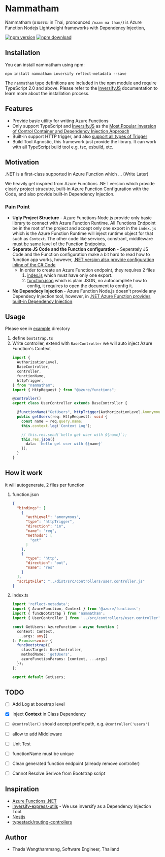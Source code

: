 # Nammatham
Nammatham (นามธรรม in Thai, pronounced `/naam ma tham/`) is Azure Function Nodejs Lightweight frameworks with Dependency Injection, 

[![npm version](https://img.shields.io/npm/v/nammatham)](https://www.npmjs.com/package/nammatham) [![npm download](https://img.shields.io/npm/dt/nammatham)](https://www.npmjs.com/package/nammatham)

## Installation
You can install nammatham using npm:

```
npm install nammatham inversify reflect-metadata --save
```

The `nammatham` type definitions are included in the npm module and require TypeScript 2.0 and above. Please refer to the [InversifyJS](https://github.com/inversify/InversifyJS#-installation) documentation to learn more about the installation process.

## Features
- Provide basic utility for writing Azure Functions
- Only support TypeScript and [InversifyJS](https://github.com/inversify/Inversify) as the [Most Popular Inversion of Control Container and Dependency Injection Approach](https://npmtrends.com/awilix-vs-bottlejs-vs-inversify-vs-node-dependency-injection-vs-tsyringe-vs-typedi-vs-typescript-ioc) 
- Built-in support HTTP trigger, and also [support all types of Trigger](docs/define-azure-function.md#custom-binding)
- Build Tool Agnostic, this framework just provide the library. It can work with all TypeScript build tool e.g. tsc, esbuild, etc.

## Motivation

.NET is a first-class supported in Azure Function which ... (Write Later)

We heavily get inspired from Azure Functions .NET version which provide clearly project strucutre, built-in Azure Function Configuration with the Code, and also provide built-in Dependency Injection.

### Pain Point
- **Ugly Project Structure** - Azure Functions Node.js provide only basic library to connect with Azure Function Runtime. All Functions Endpoint be in the root of the project and accept only one export in the `index.js` which is the Azure Function Runtime will inject runtime object for that such as `Context`. The other code like services, constrant, middleware must be same level of the Function Endpoints.
- **Separate JS Code and the Function configuration** - Seperately JS Code and the Function configuration make a bit hard to read how to function app works, however, [.NET version also provide configuration inline of the C# Code](https://learn.microsoft.com/en-us/azure/azure-functions/create-first-function-cli-csharp?tabs=azure-cli%2Cin-process#httpexamplecs)
    - In order to create an Azure Function endpoint, they requires 2 files
        1. [index.js](https://learn.microsoft.com/en-us/azure/azure-functions/create-first-function-cli-node?tabs=azure-cli%2Cbrowser#indexjs) which must have only one export.
        2. [function.json](https://learn.microsoft.com/en-us/azure/azure-functions/create-first-function-cli-node?tabs=azure-cli%2Cbrowser#functionjson) which is plain JSON, no autocomplete how to config, it requires to open the document to config it.
- **No Dependecy Injection** - Azure Function Node.js doesn't provide any Dependecy Injection tool, however, in [.NET Azure Function provides built-in Dependency Injection](https://learn.microsoft.com/en-us/azure/azure-functions/functions-dotnet-dependency-injection)

## Usage
Please see in [example](examples) directory

1. define `bootstrap.ts`
2. Write controller, extend with `BaseController` we will auto inject Azure Function's Context
    ```ts
    import {
      AuthorizationLevel,
      BaseController,
      controller,
      functionName,
      httpTrigger,
    } from "nammatham";
    import { HttpRequest } from "@azure/functions";

    @controller()
    export class UserController extends BaseController {

      @functionName("GetUsers", httpTrigger(AuthorizationLevel.Anonymous, ["get"]))
      public getUsers(req: HttpRequest): void {
        const name = req.query.name;  
        this.context.log('Context Log');

        // this.res.send(`hello get user with ${name}`);
        this.res.json({
          data: `hello get user with ${name}`
        });
      }
    }
    ```


## How it work

it will autogenerate, 2 files per function

1. function.json
    ```json
    {
      "bindings": [
        {
          "authLevel": "anonymous",
          "type": "httpTrigger",
          "direction": "in",
          "name": "req",
          "methods": [
            "get"
          ]
        },
        {
          "type": "http",
          "direction": "out",
          "name": "res"
        }
      ],
      "scriptFile": "../dist/src/controllers/user.controller.js"
    }
    ```

2. index.ts
    ```ts
    import 'reflect-metadata';
    import { AzureFunction, Context } from '@azure/functions';
    import { funcBootstrap } from 'nammatham';
    import { UserController } from '../src/controllers/user.controller';

    const GetUsers: AzureFunction = async function (
      context: Context,
      ...args: any[]
    ): Promise<void> {
      funcBootstrap({
        classTarget: UserController,
        methodName: 'getUsers',
        azureFunctionParams: [context, ...args]
      });
    };

    export default GetUsers;
    ```


## TODO
- [ ] Add Log at boostrap level
- [X] Inject **Context** in Class Dependency
- [ ] `@controller()` should accept prefix path, e.g. `@controller('users')`
- [ ] allow to add Middleware
- [ ] Unit Test
- [ ] functionName must be unique
- [ ] Clean generated function endpoint (already remove controller)
- [ ] Cannot Resolve Serivce from Bootstrap script


## Inspiration 
- [Azure Functions .NET](https://learn.microsoft.com/en-us/azure/azure-functions/create-first-function-cli-csharp?tabs=azure-cli%2Cin-process)
- [inversify-express-utils](https://github.com/inversify/inversify-express-utils) - We use inversify as a Dependency Injection Tool.
- [Nestjs](https://nestjs.com/)
- [typestack/routing-controllers](https://github.com/typestack/routing-controllers)

## Author
- Thada Wangthammang, Software Engineer, Thailand
